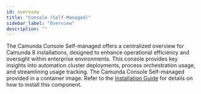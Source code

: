 ```yaml
---
id: overview
title: "Console (Self-Managed)"
sidebar_label: "Overview"
description: ""
---
```


The Camunda Console Self-managed offers a centralized overview for Camunda 8 installations, designed to enhance operational efficiency and oversight within enterprise environments. This console provides key insights into automation cluster deployments, process orchestration usage, and streamlining usage tracking.
The Camunda Console Self-managed provided in a container image. Refer to the [Installation Guide](../../self-managed/platform-deployment/overview.md) for details on how to install this component.
